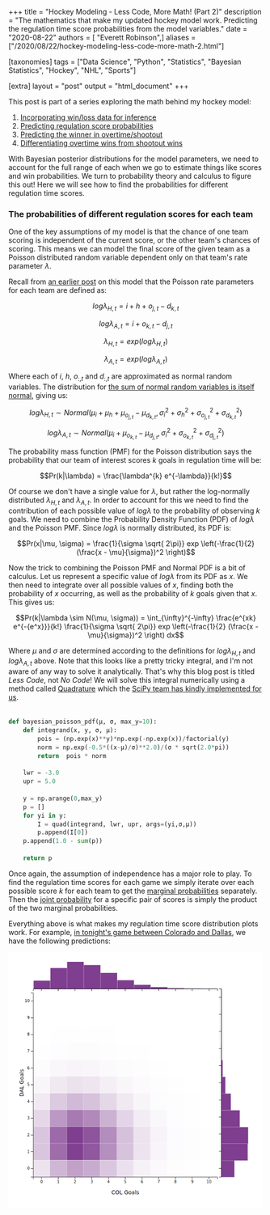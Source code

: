 +++
title = "Hockey Modeling - Less Code, More Math! (Part 2)"
description = "The mathematics that make my updated hockey model work. Predicting the regulation time score probabilities from the model variables."
date = "2020-08-22"
authors = [ "Everett Robinson",]
aliases = ["/2020/08/22/hockey-modeling-less-code-more-math-2.html"]

[taxonomies]
tags = ["Data Science", "Python", "Statistics", "Bayesian Statistics", "Hockey", "NHL", "Sports"]

[extra]
layout = "post"
output = "html_document"
+++

This post is part of a series exploring the math behind my hockey model:

1. [Incorporating win/loss data for inference](/2020/08/20/hockey-modeling-less-code-more-math-1.html)
2. [Predicting regulation score probabilities](/2020/08/22/hockey-modeling-less-code-more-math-2.html)
3. [Predicting the winner in overtime/shootout](/2020/08/23/hockey-modeling-less-code-more-math-3.html)
4. [Differentiating overtime wins from shootout wins](/2020/08/24/hockey-modeling-less-code-more-math-4.html)

With Bayesian posterior distributions for the model parameters, we need to account for the full range of each when we go to estimate things like scores and win probabilities. We turn to probability theory and calculus to figure this out! Here we will see how to find the probabilities for different regulation time scores.

### The probabilities of different regulation scores for each team

One of the key assumptions of my model is that the chance of one team scoring is independent of the current score, or the other team's chances of scoring. This means we can model the final score of the given team as a Poisson distributed random variable dependent only on that team's rate parameter $\lambda$.

Recall from [an earlier post](http://everettsprojects.com/2020/08/18/modeling-the-nhl-better.html) on this model that the Poisson rate parameters for each team are defined as:

$$log\lambda_{H,t} = i + h + o_{j,t} - d_{k,t}$$

$$log\lambda_{A,t} = i + o_{k,t} - d_{j,t}$$

$$ \lambda_{H,t} = exp(log\lambda_{H,t})$$

$$ \lambda_{A,t} = exp(log\lambda_{A,t})$$

Where each of $i$, $h$, $o_{:,t}$ and $d_{:,t}$ are approximated as normal random variables. The distribution for [the sum of normal random variables is itself normal](https://en.wikipedia.org/wiki/Sum_of_normally_distributed_random_variables), giving us:

$$log\lambda_{H,t} \sim Normal(\mu_i + \mu_h + \mu_{o_{j,t}} - \mu_{d_{k,t}}, \sigma^2_i + \sigma^2_h + \sigma^2_{o_{j,t}} + \sigma^2_{d_{k,t}})$$

$$log\lambda_{A,t} \sim Normal(\mu_i + \mu_{o_{k,t}} - \mu_{d_{j,t}}, \sigma^2_i + \sigma^2_{o_{k,t}} +\sigma^2_{d_{j,t}})$$

The probability mass function (PMF) for the Poisson distribution says the probability that our team of interest scores $k$ goals in regulation time will be:

$$Pr(k|\lambda) = \frac{\lambda^{k} e^{-\lambda}}{k!}$$

Of course we don't have a single value for $\lambda$, but rather the log-normally distributed $\lambda_{H,t}$ and $\lambda_{A,t}$. In order to account for this we need to find the contribution of each possible value of $log\lambda$ to the probability of observing $k$ goals. We need to combine the Probability Density Function (PDF) of $log\lambda$ and the Poisson PMF. Since $log\lambda$ is normally distributed, its PDF is:

$$Pr(x|\mu, \sigma) = \frac{1}{\sigma \sqrt{ 2\pi}} exp \left(-\frac{1}{2} (\frac{x - \mu}{\sigma})^2 \right)$$

Now the trick to combining the Poisson PMF and Normal PDF is a bit of calculus. Let us represent a specific value of $log\lambda$ from its PDF as $x$. We then need to integrate over all possible values of $x$, finding both the probability of $x$ occurring, as well as the probability of $k$ goals given that $x$. This gives us:

$$Pr(k|\lambda \sim N(\mu, \sigma)) = \int_{\infty}^{-\infty} \frac{e^{xk} e^{-{e^x}}}{k!} \frac{1}{\sigma \sqrt{ 2\pi}} exp \left(-\frac{1}{2} (\frac{x - \mu}{\sigma})^2 \right) dx$$

Where $\mu$ and $\sigma$ are determined according to the definitions for $log\lambda_{H,t}$ and $log\lambda_{A,t}$ above. Note that this looks like a pretty tricky integral, and I'm not aware of any way to solve it analytically. That's why this blog post is titled *Less Code*, not *No Code*! We will solve this integral numerically using a method called [Quadrature](https://en.wikipedia.org/wiki/Numerical_integration) which the [SciPy team has kindly implemented for us](https://docs.scipy.org/doc/scipy/reference/generated/scipy.integrate.quad.html).

```python

def bayesian_poisson_pdf(μ, σ, max_y=10):
    def integrand(x, y, σ, μ):
        pois = (np.exp(x)**y)*np.exp(-np.exp(x))/factorial(y)
        norm = np.exp(-0.5*((x-μ)/σ)**2.0)/(σ * sqrt(2.0*pi))
        return  pois * norm

    lwr = -3.0
    upr = 5.0

    y = np.arange(0,max_y)
    p = []
    for yi in y:
        I = quad(integrand, lwr, upr, args=(yi,σ,μ))
        p.append(I[0])
    p.append(1.0 - sum(p))
    
    return p

```

Once again, the assumption of independence has a major role to play. To find the regulation time scores for each game we simply iterate over each possible score $k$ for each team to get the [marginal probabilities](https://en.wikipedia.org/wiki/Marginal_distribution) separately. Then the [joint probability](https://en.wikipedia.org/wiki/Joint_probability_distribution) for a specific pair of scores is simply the product of the two marginal probabilities.

Everything above is what makes my regulation time score distribution plots work. For example, [in tonight's game between Colorado and Dallas](https://bayesbet.everettsprojects.com/game/2019030241/2020-08-22/), we have the following predictions:

[![Regulation Time Score Distribution](/img/2020-08-22-hockey-modeling-less-code-more-math/scoredist.png)](https://bayesbet.everettsprojects.com/game/2019030241/2020-08-22/)
